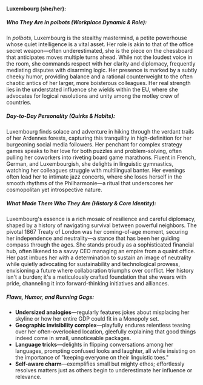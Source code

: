 #### Luxembourg (she/her):  

##### Who They Are in *polbots* (Workplace Dynamic & Role):  
In *polbots*, Luxembourg is the stealthy mastermind, a petite powerhouse whose quiet intelligence is a vital asset. Her role is akin to that of the office secret weapon—often underestimated, she is the piece on the chessboard that anticipates moves multiple turns ahead. While not the loudest voice in the room, she commands respect with her clarity and diplomacy, frequently mediating disputes with disarming logic. Her presence is marked by a subtly cheeky humor, providing balance and a rational counterweight to the often chaotic antics of her larger, more boisterous colleagues. Her real strength lies in the understated influence she wields within the EU, where she advocates for logical resolutions and unity among the motley crew of countries.

##### Day-to-Day Personality (Quirks & Habits):  
Luxembourg finds solace and adventure in hiking through the verdant trails of her Ardennes forests, capturing this tranquility in high-definition for her burgeoning social media followers. Her penchant for complex strategy games speaks to her love for both puzzles and problem-solving, often pulling her coworkers into riveting board game marathons. Fluent in French, German, and Luxembourgish, she delights in linguistic gymnastics, watching her colleagues struggle with multilingual banter. Her evenings often lead her to intimate jazz concerts, where she loses herself in the smooth rhythms of the Philharmonie—a ritual that underscores her cosmopolitan yet introspective nature.

##### What Made Them Who They Are (History & Core Identity):  
Luxembourg's essence is a rich mosaic of resilience and careful diplomacy, shaped by a history of navigating survival between powerful neighbors. The pivotal 1867 Treaty of London was her coming-of-age moment, securing her independence and neutrality—a stance that has been her guiding compass through the ages. She stands proudly as a sophisticated financial hub, often likened to a savvy CEO managing an empire from a quaint office. Her past imbues her with a determination to sustain an image of neutrality while quietly advocating for sustainability and technological prowess, envisioning a future where collaboration triumphs over conflict. Her history isn't a burden; it's a meticulously crafted foundation that she wears with pride, channeling it into forward-thinking initiatives and alliances.

##### Flaws, Humor, and Running Gags:  
- **Undersized analogies**—regularly features jokes about misplacing her skyline or how her entire GDP could fit in a Monopoly set.  
- **Geographic invisibility complex**—playfully endures relentless teasing over her often-overlooked location, gleefully explaining that good things indeed come in small, unnoticeable packages.  
- **Language tricks**—delights in flipping conversations among her languages, prompting confused looks and laughter, all while insisting on the importance of "keeping everyone on their linguistic toes."  
- **Self-aware charm**—exemplifies small but mighty ethos; effortlessly resolves matters just as others begin to underestimate her influence or relevance.